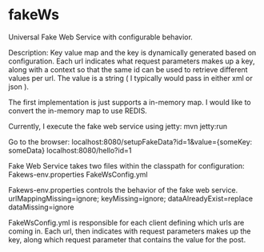 # fakeWs
Universal Fake Web Service with configurable behavior.

Description:
   Key value map and the key is dynamically generated based on configuration.
   Each url indicates what request parameters makes up a key, along with a context
   so that the same id can be used to retrieve different values per url.
   The value is a string ( I typically would pass in either xml or json ).

The first implementation is just supports a in-memory map.
I would like to convert the in-memory map to use REDIS.

Currently, I execute the fake web service using jetty: mvn jetty:run

Go to the browser: localhost:8080/setupFakeData?id=1&value={someKey: someData}
                   localhost:8080/hello?id=1

Fake Web Service takes two files within the classpath for configuration:
   Fakews-env.properties
   FakeWsConfig.yml

Fakews-env.properties controls the behavior of the fake web service.
  urlMappingMissing=ignore; keyMissing=ignore; dataAlreadyExist=replace
  dataMissing=ignore

FakeWsConfig.yml is responsible for each client defining which urls are coming in.
   Each url, then indicates with request parameters makes up the key,
   along which request parameter that contains the value for the post.

